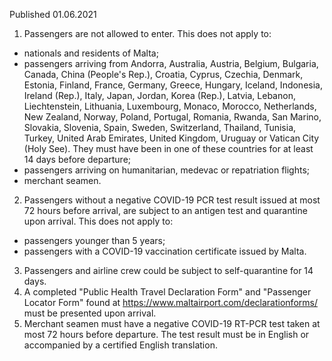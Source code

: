 Published 01.06.2021
1. Passengers are not allowed to enter.
This does not apply to:
- nationals and residents of Malta;
- passengers arriving from Andorra, Australia, Austria, Belgium, Bulgaria, Canada, China (People's Rep.), Croatia, Cyprus, Czechia, Denmark, Estonia, Finland, France, Germany, Greece, Hungary, Iceland, Indonesia, Ireland (Rep.), Italy, Japan, Jordan, Korea (Rep.), Latvia, Lebanon, Liechtenstein, Lithuania, Luxembourg, Monaco, Morocco, Netherlands, New Zealand, Norway, Poland, Portugal, Romania, Rwanda, San Marino, Slovakia, Slovenia, Spain, Sweden, Switzerland, Thailand, Tunisia, Turkey, United Arab Emirates, United Kingdom, Uruguay or Vatican City (Holy See). They must have been in one of these countries for at least 14 days before departure;
- passengers arriving on humanitarian, medevac or repatriation flights;
- merchant seamen.
2. Passengers without a negative COVID-19 PCR test result issued at most 72 hours before arrival, are subject to an antigen test and quarantine upon arrival.
This does not apply to:
- passengers younger than 5 years;
- passengers with a COVID-19 vaccination certificate issued by Malta.
3. Passengers and airline crew could be subject to self-quarantine for 14 days.
4. A completed "Public Health Travel Declaration Form" and "Passenger Locator Form" found at <a href="https://www.maltairport.com/declarationforms/">https://www.maltairport.com/declarationforms/</a> must be presented upon arrival.
5. Merchant seamen must have a negative COVID-19 RT-PCR test taken at most 72 hours before departure. The test result must be in English or accompanied by a certified English translation.

